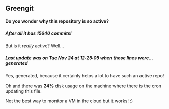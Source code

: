 ## Greengit

#### Do you wonder why this repository is so active?

##### After all it has 15640 commits!

But is it *really* active? Well...

##### Last update was on Tue Nov 24 at 12:25:05 when those lines were... generated

Yes, generated, because it certainly helps a lot to have such an active repo!

Oh and there was **24%** disk usage on the machine
where there is the cron updating this file.

Not the best way to monitor a VM in the cloud but it works! :)
